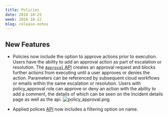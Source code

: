 ```yaml
---
title: Policies
date: 2018-10-25
week: 2018-10-22
blog: release-notes
---
```


## New Features

* Policies now include the option to approve actions prior to execution. Users have the ability to add an approval action as part of escalation or resolution. The [`Approval` API](https://reference.rightscale.com/governance-policies/#/Approval) creates an approval request and blocks further actions from executing until a user approves or denies the action. Parameters can be referenced by subsequent cloud workflows or emails within the same escalation or resolution. Users with policy_approval role can approve or deny an action with the ability to add a comment, the details of which can be seen on the Incident details page as well as the api.
    ![policy_approval.png](/img/governance-policy-approvals.png)

* Applied polices [API](https://reference.rightscale.com/governance-policies/#/AppliedPolicy/AppliedPolicy#index) now includes a filtering option on name.

